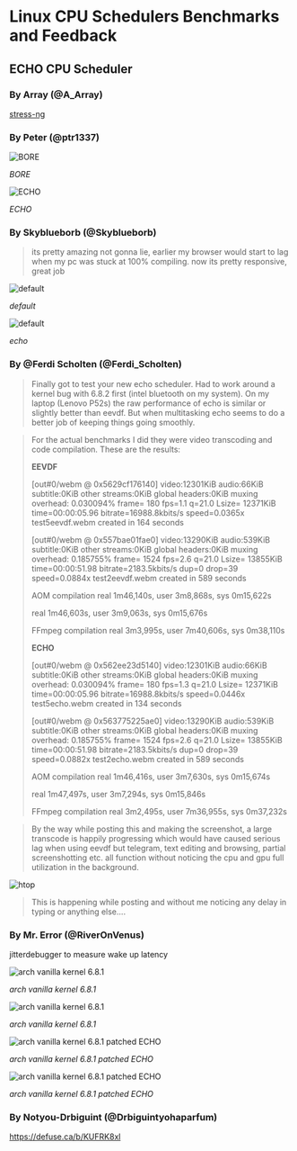 # Linux CPU Schedulers Benchmarks and Feedback

## ECHO CPU Scheduler

### By Array (@A_Array)

[stress-ng](resources/comparision.txt)

### By Peter (@ptr1337)

![BORE](resources/ptr_bore.jpg)

*BORE*

![ECHO](resources/ptr_echo.jpg)

*ECHO*

### By Skyblueborb (@Skyblueborb)

> its pretty amazing not gonna lie, earlier my browser would start to lag when my pc was stuck at 100% compiling.
> now its pretty responsive, great job


![default](resources/skyblueborb-default.jpg)

*default*

![default](resources/skyblueborb-echo.jpg)

*echo*


### By @Ferdi Scholten (@Ferdi_Scholten)

> Finally got to test your new echo scheduler. Had to work around a kernel bug with 6.8.2 first (intel bluetooth on my system).
> On my laptop (Lenovo P52s) the raw performance of echo is similar or slightly better than eevdf.
> But when multitasking echo seems to do a better job of keeping things going smoothly.

> For the actual benchmarks I did they were video transcoding and code compilation. These are the results:
>
> **EEVDF**
>
> [out#0/webm @ 0x5629cf176140] video:12301KiB audio:66KiB subtitle:0KiB other streams:0KiB global headers:0KiB muxing overhead: 0.030094%
frame=  180 fps=1.1 q=21.0 Lsize=   12371KiB time=00:00:05.96 bitrate=16988.8kbits/s speed=0.0365x
test5eevdf.webm created in 164 seconds
>
> [out#0/webm @ 0x557bae01fae0] video:13290KiB audio:539KiB subtitle:0KiB other streams:0KiB global headers:0KiB muxing overhead: 0.185755%
> frame= 1524 fps=2.6 q=21.0 Lsize=   13855KiB time=00:00:51.98 bitrate=2183.5kbits/s dup=0 drop=39 speed=0.0884x
> test2eevdf.webm created in 589 seconds
>
> AOM compilation
real  1m46,140s,
 user  3m8,868s,
 sys  0m15,622s
>
> real  1m46,603s,
 user  3m9,063s,
 sys  0m15,676s
>
> FFmpeg compilation
real  3m3,995s,
 user  7m40,606s,
 sys  0m38,110s
>
> **ECHO**
>
> [out#0/webm @ 0x562ee23d5140] video:12301KiB audio:66KiB subtitle:0KiB other streams:0KiB global headers:0KiB muxing overhead: 0.030094%
frame=  180 fps=1.3 q=21.0 Lsize=   12371KiB time=00:00:05.96 bitrate=16988.8kbits/s speed=0.0446x
test5echo.webm created in 134 seconds
>
> [out#0/webm @ 0x563775225ae0] video:13290KiB audio:539KiB subtitle:0KiB other streams:0KiB global headers:0KiB muxing overhead: 0.185755%
frame= 1524 fps=2.6 q=21.0 Lsize=   13855KiB time=00:00:51.98 bitrate=2183.5kbits/s dup=0 drop=39 speed=0.0882x
test2echo.webm created in 589 seconds
>
> AOM compilation
real  1m46,416s,
 user  3m7,630s,
 sys  0m15,674s
>
> real  1m47,497s,
 user  3m7,294s,
 sys  0m15,846s
>
> FFmpeg compilation
real  3m2,495s,
 user  7m36,955s,
 sys  0m37,232s

> By the way while posting this and making the screenshot, a large transcode is happily progressing which would
have caused serious lag when using eevdf but telegram, text editing and browsing, partial screenshotting etc.
all function without noticing the cpu and gpu full utilization in the background.

![htop](resources/ferdi.jpg)

> This is happening while posting and without me noticing any delay in typing or anything else....

### By Mr. Error (@RiverOnVenus)

jitterdebugger to measure wake up latency

![arch vanilla kernel 6.8.1](resources/mr.default1.jpg)

*arch vanilla kernel 6.8.1*

![arch vanilla kernel 6.8.1](resources/mr.default2.jpg)

*arch vanilla kernel 6.8.1*

![arch vanilla kernel 6.8.1 patched ECHO](resources/mr.echo1.jpg)

*arch vanilla kernel 6.8.1 patched ECHO*

![arch vanilla kernel 6.8.1 patched ECHO](resources/mr.echo2.jpg)

*arch vanilla kernel 6.8.1 patched ECHO*


### By Notyou-Drbiguint (@Drbiguintyohaparfum)

https://defuse.ca/b/KUFRK8xl

